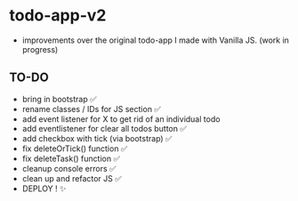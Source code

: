 # todo-app-v2
 * improvements over the original todo-app I made with Vanilla JS. (work in progress) 



## TO-DO 
  * bring in bootstrap ✅
  * rename classes / IDs for JS section ✅
  * add event listener for X to get rid of an individual todo 
  * add eventlistener for clear all todos button ✅
  * add checkbox with tick (via bootstrap) ✅
  * fix deleteOrTick() function ✅
  * fix deleteTask() function ✅
  * cleanup console errors ✅
  * clean up and refactor JS ✅
  * DEPLOY ! ✨ 
  
